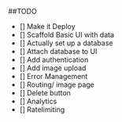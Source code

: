 ##TODO

- [] Make it Deploy
- [] Scaffold Basic UI with data
- [] Actually set up a database
- [] Attach database to UI
- [] Add authentication
- [] Add image upload
- [] Error Management
- [] Routing/ image page
- [] Delete button
- [] Analytics
- [] Ratelimiting 